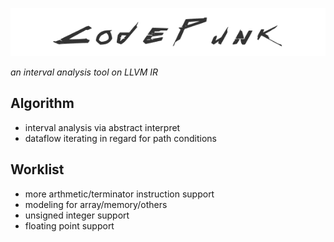 ![logo](assets/logo.png)

*an interval analysis tool on LLVM IR*

## Algorithm

- interval analysis via abstract interpret
- dataflow iterating in regard for path conditions

## Worklist

- more arthmetic/terminator instruction support
- modeling for array/memory/others
- unsigned integer support
- floating point support
